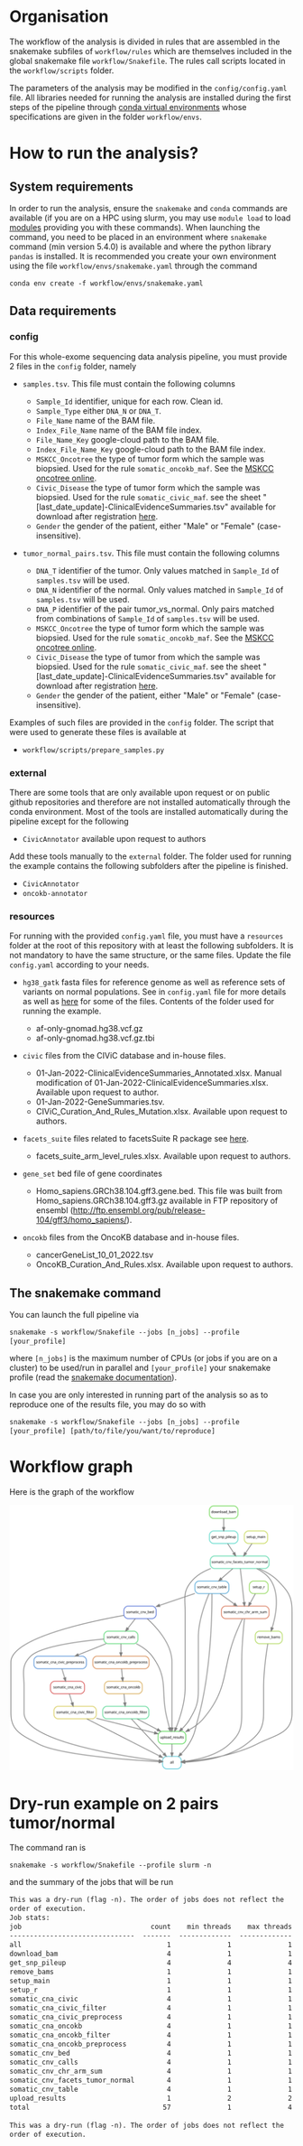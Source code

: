 # Organisation

The workflow of the analysis is divided in rules that are assembled in the snakemake subfiles of `workflow/rules` which
are themselves included in the global snakemake file `workflow/Snakefile`. The rules call scripts located in the
`workflow/scripts` folder.

The parameters of the analysis may be modified in the `config/config.yaml` file. All libraries needed for running the
analysis are installed during the first steps of the pipeline through [conda virtual
environments](https://conda.io/projects/conda/en/latest/user-guide/tasks/manage-environments.html) whose specifications
are given in the folder `workflow/envs`.

# How to run the analysis?

## System requirements

In order to run the analysis, ensure the `snakemake` and `conda` commands are available (if you are on a HPC using
slurm, you may use `module load` to load [modules](https://curc.readthedocs.io/en/latest/compute/modules.html) providing
you with these commands). When launching the command, you need to be placed in an environment where `snakemake` command 
(min version 5.4.0) is available and where the python library `pandas` is installed. It is recommended you create your
own environment using the file `workflow/envs/snakemake.yaml` through the command

```
conda env create -f workflow/envs/snakemake.yaml
```

## Data requirements

### config

For this whole-exome sequencing data analysis pipeline, you must provide 2 files in the `config` folder, namely

* `samples.tsv`. This file must contain the following columns
  + `Sample_Id` identifier, unique for each row. Clean id.
  + `Sample_Type` either `DNA_N` or `DNA_T`.
  + `File_Name` name of the BAM file.
  + `Index_File_Name` name of the BAM file index.
  + `File_Name_Key` google-cloud path to the BAM file.
  + `Index_File_Name_Key` google-cloud path to the BAM file index.
  + `MSKCC_Oncotree` the type of tumor form which the sample was biopsied. Used for the rule `somatic_oncokb_maf`. See
    the [MSKCC oncotree online](http://oncotree.mskcc.org/#/home).
  + `Civic_Disease` the type of tumor form which the sample was biopsied. Used for the rule `somatic_civic_maf`. see
    the sheet "[last_date_update]-ClinicalEvidenceSummaries.tsv" available for download  after registration 
    [here](https://civicdb.org/home).
  + `Gender` the gender of the patient, either "Male" or "Female" (case-insensitive).

* `tumor_normal_pairs.tsv`. This file must contain the following columns
  + `DNA_T` identifier of the tumor. Only values matched in `Sample_Id` of `samples.tsv` will be used.
  + `DNA_N` identifier of the normal. Only values matched in `Sample_Id` of `samples.tsv` will be used.
  + `DNA_P` identifier of the pair tumor_vs_normal. Only pairs matched from combinations of `Sample_Id` of `samples.tsv` will be used.
  + `MSKCC_Oncotree` the type of tumor form which the sample was biopsied. Used for the rule `somatic_oncokb_maf`. See
    the [MSKCC oncotree online](http://oncotree.mskcc.org/#/home).
  + `Civic_Disease` the type of tumor from which the sample was biopsied. Used for the rule `somatic_civic_maf`. see
    the sheet "[last_date_update]-ClinicalEvidenceSummaries.tsv" available for download  after registration 
    [here](https://civicdb.org/home).
  + `Gender` the gender of the patient, either "Male" or "Female" (case-insensitive).

Examples of such files are provided in the `config` folder. The script that were used to generate these files is available
at

* `workflow/scripts/prepare_samples.py`

###  external

There are some tools that are only available upon request or on public github repositories and therefore are not
installed automatically through the conda environment. Most of the tools are installed automatically during the pipeline
except for the following

+ `CivicAnnotator` available upon request to authors

Add these tools manually to the `external` folder. The folder used for running the example contains the following
subfolders after the pipeline is finished.

+ `CivicAnnotator`
+ `oncokb-annotator`

### resources

For running with the provided `config.yaml` file, you must have a `resources` folder at the root of this repository with
at least the following subfolders.  It is not mandatory to have the same structure, or the same files. Update the file
`config.yaml` according to your needs.

+ `hg38_gatk` fasta files for reference genome as well as reference sets of variants on normal populations. See in
  `config.yaml` file for more details as well as
  [here](https://console.cloud.google.com/storage/browser/gatk-best-practices/somatic-hg38) for some of the files.
  Contents of the folder used for running the example. 
  * af-only-gnomad.hg38.vcf.gz
  * af-only-gnomad.hg38.vcf.gz.tbi

+ `civic` files from the CIViC database and in-house files.
  * 01-Jan-2022-ClinicalEvidenceSummaries_Annotated.xlsx. Manual modification of
    01-Jan-2022-ClinicalEvidenceSummaries.xlsx. Available upon request to author.
  * 01-Jan-2022-GeneSummaries.tsv.
  * CIViC_Curation_And_Rules_Mutation.xlsx. Available upon request to authors.

+ `facets_suite` files related to facetsSuite R package see [here](https://github.com/mskcc/facets-suite).
  * facets_suite_arm_level_rules.xlsx. Available upon request to authors.

+ `gene_set` bed file of gene coordinates
  * Homo_sapiens.GRCh38.104.gff3.gene.bed. This file was built from Homo_sapiens.GRCh38.104.gff3.gz available in
  FTP repository of ensembl (<http://ftp.ensembl.org/pub/release-104/gff3/homo_sapiens/>).

+ `oncokb` files from the OncoKB database and in-house files.
  * cancerGeneList_10_01_2022.tsv
  * OncoKB_Curation_And_Rules.xlsx. Available upon request to authors.


## The snakemake command

You can launch the full pipeline via

```
snakemake -s workflow/Snakefile --jobs [n_jobs] --profile [your_profile]
```

where `[n_jobs]` is the maximum number of CPUs (or jobs if you are on a cluster) to be used/run in parallel and
`[your_profile]` your snakemake profile (read the [snakemake
documentation](<https://snakemake.readthedocs.io/en/stable/executing/cli.html#profiles>)).

In case you are only interested in running part of the analysis so as to reproduce one of the results file, you may do
so with

```
snakemake -s workflow/Snakefile --jobs [n_jobs] --profile [your_profile] [path/to/file/you/want/to/reproduce]
```

# Workflow graph

Here is the graph of the workflow

<img src="rulegraph.svg" />


# Dry-run example on 2 pairs tumor/normal

The command ran is

```
snakemake -s workflow/Snakefile --profile slurm -n
```

and the summary of the jobs that will be run

``` 
This was a dry-run (flag -n). The order of jobs does not reflect the order of execution.
Job stats:
job                                count    min threads    max threads
-------------------------------  -------  -------------  -------------
all                                    1              1              1
download_bam                           4              1              1
get_snp_pileup                         4              4              4
remove_bams                            1              1              1
setup_main                             1              1              1
setup_r                                1              1              1
somatic_cna_civic                      4              1              1
somatic_cna_civic_filter               4              1              1
somatic_cna_civic_preprocess           4              1              1
somatic_cna_oncokb                     4              1              1
somatic_cna_oncokb_filter              4              1              1
somatic_cna_oncokb_preprocess          4              1              1
somatic_cnv_bed                        4              1              1
somatic_cnv_calls                      4              1              1
somatic_cnv_chr_arm_sum                4              1              1
somatic_cnv_facets_tumor_normal        4              1              1
somatic_cnv_table                      4              1              1
upload_results                         1              2              2
total                                 57              1              4

This was a dry-run (flag -n). The order of jobs does not reflect the order of execution.
```
